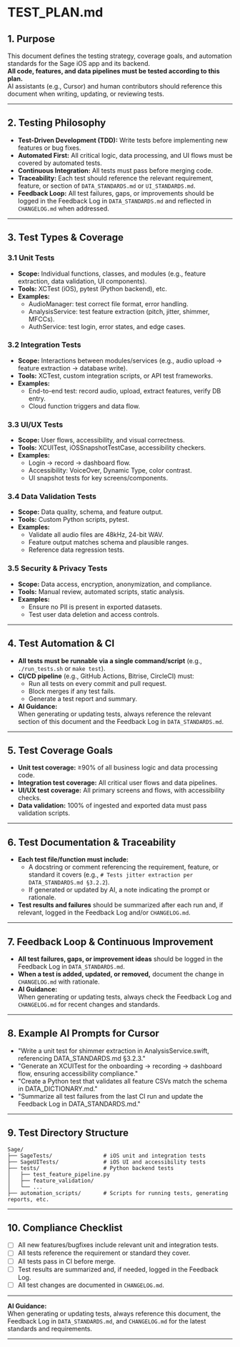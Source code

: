 # TEST_PLAN.md

## 1. Purpose

This document defines the testing strategy, coverage goals, and automation standards for the Sage iOS app and its backend.  
**All code, features, and data pipelines must be tested according to this plan.**  
AI assistants (e.g., Cursor) and human contributors should reference this document when writing, updating, or reviewing tests.

---

## 2. Testing Philosophy

- **Test-Driven Development (TDD):** Write tests before implementing new features or bug fixes.
- **Automated First:** All critical logic, data processing, and UI flows must be covered by automated tests.
- **Continuous Integration:** All tests must pass before merging code.
- **Traceability:** Each test should reference the relevant requirement, feature, or section of `DATA_STANDARDS.md` or `UI_STANDARDS.md`.
- **Feedback Loop:** All test failures, gaps, or improvements should be logged in the Feedback Log in `DATA_STANDARDS.md` and reflected in `CHANGELOG.md` when addressed.

---

## 3. Test Types & Coverage

### 3.1 Unit Tests

- **Scope:** Individual functions, classes, and modules (e.g., feature extraction, data validation, UI components).
- **Tools:** XCTest (iOS), pytest (Python backend), etc.
- **Examples:**
  - AudioManager: test correct file format, error handling.
  - AnalysisService: test feature extraction (pitch, jitter, shimmer, MFCCs).
  - AuthService: test login, error states, and edge cases.

### 3.2 Integration Tests

- **Scope:** Interactions between modules/services (e.g., audio upload → feature extraction → database write).
- **Tools:** XCTest, custom integration scripts, or API test frameworks.
- **Examples:**
  - End-to-end test: record audio, upload, extract features, verify DB entry.
  - Cloud function triggers and data flow.

### 3.3 UI/UX Tests

- **Scope:** User flows, accessibility, and visual correctness.
- **Tools:** XCUITest, iOSSnapshotTestCase, accessibility checkers.
- **Examples:**
  - Login → record → dashboard flow.
  - Accessibility: VoiceOver, Dynamic Type, color contrast.
  - UI snapshot tests for key screens/components.

### 3.4 Data Validation Tests

- **Scope:** Data quality, schema, and feature output.
- **Tools:** Custom Python scripts, pytest.
- **Examples:**
  - Validate all audio files are 48kHz, 24-bit WAV.
  - Feature output matches schema and plausible ranges.
  - Reference data regression tests.

### 3.5 Security & Privacy Tests

- **Scope:** Data access, encryption, anonymization, and compliance.
- **Tools:** Manual review, automated scripts, static analysis.
- **Examples:**
  - Ensure no PII is present in exported datasets.
  - Test user data deletion and access controls.

---

## 4. Test Automation & CI

- **All tests must be runnable via a single command/script** (e.g., `./run_tests.sh` or `make test`).
- **CI/CD pipeline** (e.g., GitHub Actions, Bitrise, CircleCI) must:
  - Run all tests on every commit and pull request.
  - Block merges if any test fails.
  - Generate a test report and summary.
- **AI Guidance:**  
  When generating or updating tests, always reference the relevant section of this document and the Feedback Log in `DATA_STANDARDS.md`.

---

## 5. Test Coverage Goals

- **Unit test coverage:** ≥90% of all business logic and data processing code.
- **Integration test coverage:** All critical user flows and data pipelines.
- **UI/UX test coverage:** All primary screens and flows, with accessibility checks.
- **Data validation:** 100% of ingested and exported data must pass validation scripts.

---

## 6. Test Documentation & Traceability

- **Each test file/function must include:**
  - A docstring or comment referencing the requirement, feature, or standard it covers (e.g., `# Tests jitter extraction per DATA_STANDARDS.md §3.2.2`).
  - If generated or updated by AI, a note indicating the prompt or rationale.
- **Test results and failures** should be summarized after each run and, if relevant, logged in the Feedback Log and/or `CHANGELOG.md`.

---

## 7. Feedback Loop & Continuous Improvement

- **All test failures, gaps, or improvement ideas** should be logged in the Feedback Log in `DATA_STANDARDS.md`.
- **When a test is added, updated, or removed,** document the change in `CHANGELOG.md` with rationale.
- **AI Guidance:**  
  When generating or updating tests, always check the Feedback Log and `CHANGELOG.md` for recent changes and standards.

---

## 8. Example AI Prompts for Cursor

- "Write a unit test for shimmer extraction in AnalysisService.swift, referencing DATA_STANDARDS.md §3.2.3."
- "Generate an XCUITest for the onboarding → recording → dashboard flow, ensuring accessibility compliance."
- "Create a Python test that validates all feature CSVs match the schema in DATA_DICTIONARY.md."
- "Summarize all test failures from the last CI run and update the Feedback Log in DATA_STANDARDS.md."

---

## 9. Test Directory Structure

```
Sage/
├── SageTests/                # iOS unit and integration tests
├── SageUITests/              # iOS UI and accessibility tests
├── tests/                    # Python backend tests
│   ├── test_feature_pipeline.py
│   ├── feature_validation/
│   └── ...
├── automation_scripts/       # Scripts for running tests, generating reports, etc.
```

---

## 10. Compliance Checklist

- [ ] All new features/bugfixes include relevant unit and integration tests.
- [ ] All tests reference the requirement or standard they cover.
- [ ] All tests pass in CI before merge.
- [ ] Test results are summarized and, if needed, logged in the Feedback Log.
- [ ] All test changes are documented in `CHANGELOG.md`.

---

**AI Guidance:**  
When generating or updating tests, always reference this document, the Feedback Log in `DATA_STANDARDS.md`, and `CHANGELOG.md` for the latest standards and requirements.

---

